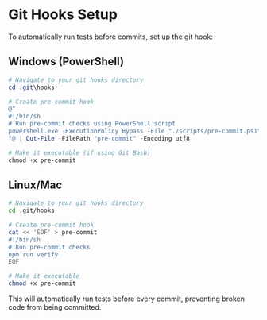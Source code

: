 # Git Hooks Setup

To automatically run tests before commits, set up the git hook:

## Windows (PowerShell)
```powershell
# Navigate to your git hooks directory
cd .git\hooks

# Create pre-commit hook
@"
#!/bin/sh
# Run pre-commit checks using PowerShell script
powershell.exe -ExecutionPolicy Bypass -File "./scripts/pre-commit.ps1"
"@ | Out-File -FilePath "pre-commit" -Encoding utf8

# Make it executable (if using Git Bash)
chmod +x pre-commit
```

## Linux/Mac
```bash
# Navigate to your git hooks directory
cd .git/hooks

# Create pre-commit hook
cat << 'EOF' > pre-commit
#!/bin/sh
# Run pre-commit checks
npm run verify
EOF

# Make it executable
chmod +x pre-commit
```

This will automatically run tests before every commit, preventing broken code from being committed.

